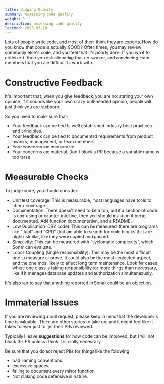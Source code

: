 ```yaml
---
title: Judging Quality
summary: Assessing code quality.
weight: 9
description: assessing code quality
lastmod: 2023-03-18
---
```


Lots of people write code, and most of them think they are experts.  How do you know
that code is actually GOOD?  Often times, you may review somebody else's code, and 
you feel that it's poorly done.  If you want to criticize it, then you risk alienating
that co-worker, and convincing team members that you are difficult to work with.

# Constructive Feedback

It's important that, when you give feedback, you are not stating your own opinion.
If it sounds like your own crazy bull-headed opinion, people will just think you are 
stubborn.

So you need to make sure that:
* Your feedback can be tied to well established industry best practices and principles.
* Your feedback can be tied to documented requirements from product owners, management, or team members.
* Your concerns are measurable.
* Your concerns are material.  Don't block a PR because a variable name is too terse.

# Measurable Checks

To judge code, you should consider:
* Unit test coverage: This is measurable, most languages have tools to check coverage.
* Documentation: There doesn't need to be a ton, but if a section of code is confusing 
  or counter-intuitive, then you should insist on it being documented.  Add function 
  documentation, and a README.
* Low Duplication (DRY code): This can be measured, there are programs like "dupl" and "CPD" that are
  able to search for code blocks that are highly similar, like they were copied and pasted.
* Simplicity: This can be measured with "cyclomatic complexity", which Sonar can evaluate.
* Loose Coupling (single responsibility): This may be the most difficult one to measure or prove.
  It could also be the most neglected aspect, and the one most likely to affect long term maintenance.
  Look for cases where one class is taking responsibility for more things than necessary, 
  like if it manages database updates and authorization simultaneously.

It's also fair to say that anything reported in Sonar could be an objection.

# Immaterial Issues

If you are reviewing a pull request, please keep in mind that the developer's time is
valuable.  There are other stories to take on, and it might feel like it takes forever 
just to get their PRs reviewed.

Typically I leave **suggestions** for how code can be improved, but I will not block the
PR unless I think it is really necessary.  

Be sure that you do not reject PRs for things like the following:
* bad naming conventions.
* excessive spaces.
* failing to document every minor function.
* Not making code defensive in nature.